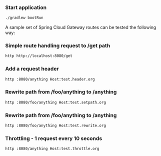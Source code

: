 ### Start application

```sh
./gradlew bootRun
```

A sample set of Spring Cloud Gateway routes can be tested the following way:

### Simple route handling request to /get path

```sh
http http://localhost:8080/get
```

### Add a request header

```sh
http :8080/anything Host:test.header.org
```


### Rewrite path from /foo/anything to /anything
```sh
http :8080/foo/anything Host:test.setpath.org
```

### Rewrite path from /foo/anything to /anything

```sh
http :8080/foo/anything Host:test.rewrite.org
```

### Throttling - 1 request every 10 seconds

```sh
http :8080/anything Host:test.throttle.org
```

